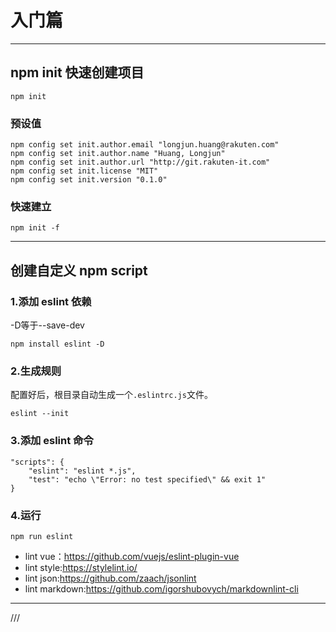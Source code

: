 # 入门篇
---

## npm init 快速创建项目

```
npm init
```

### 预设值

```
npm config set init.author.email "longjun.huang@rakuten.com"
npm config set init.author.name "Huang, Longjun"
npm config set init.author.url "http://git.rakuten-it.com"
npm config set init.license "MIT"
npm config set init.version "0.1.0"
```

### 快速建立

```
npm init -f
```
---

## 创建自定义 npm script

### 1.添加 eslint 依赖

-D等于--save-dev

```
npm install eslint -D
```

### 2.生成规则

配置好后，根目录自动生成一个`.eslintrc.js`文件。

```
eslint --init
```

### 3.添加 eslint 命令

```
"scripts": {
    "eslint": "eslint *.js",
    "test": "echo \"Error: no test specified\" && exit 1"
}
```

### 4.运行

```
npm run eslint
```

- lint vue：https://github.com/vuejs/eslint-plugin-vue
- lint style:https://stylelint.io/
- lint json:https://github.com/zaach/jsonlint
- lint markdown:https://github.com/igorshubovych/markdownlint-cli

---

///















